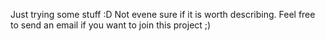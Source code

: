 Just trying some stuff :D
Not evene sure if it is worth describing.
Feel free to send an email if you want to join this project ;)
